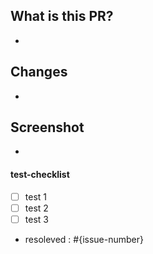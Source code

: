 ## What is this PR?
-

## Changes
-

## Screenshot
-

#### test-checklist
- [ ] test 1
- [ ] test 2
- [ ] test 3

- resoleved : #{issue-number}
